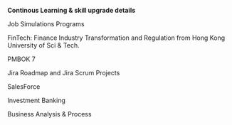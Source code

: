 **Continous Learning & skill upgrade details**

Job Simulations Programs

FinTech: Finance Industry Transformation and Regulation from Hong Kong University of Sci & Tech.

PMBOK 7

Jira Roadmap and Jira Scrum Projects

SalesForce

Investment Banking

Business Analysis & Process
